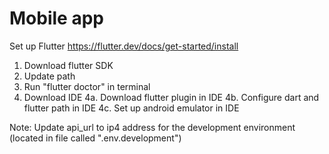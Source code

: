 # Mobile app


Set up Flutter https://flutter.dev/docs/get-started/install
1. Download flutter SDK
2. Update path
3. Run "flutter doctor" in terminal
4. Download IDE
  4a. Download flutter plugin in IDE
  4b. Configure dart and flutter path in IDE
  4c. Set up android emulator in IDE

Note: Update api_url to ip4 address for the development environment (located in file called ".env.development")

